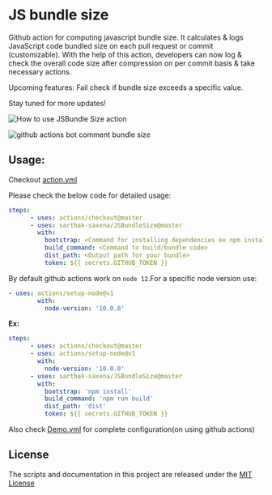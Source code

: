 # JS bundle size
Github action for computing javascript bundle size. It calculates  & logs JavaScript code bundled size on each pull request or commit (customizable).
With the help of this action, developers can now log & check the overall code size after compression on per commit basis & take necessary actions.

Upcoming features:
Fail check if bundle size exceeds a specific value.

Stay tuned for more updates!

![How to use JSBundle Size action](https://i.imgur.com/koKtvty.gif)

![github actions bot comment bundle size](https://i.imgur.com/GhElRd1.png)

## Usage:

Checkout [action.yml](./action.yml)

Please check the below code for detailed usage:
```yaml
steps:
      - uses: actions/checkout@master
      - uses: sarthak-saxena/JSBundleSize@master
        with:
          bootstrap: <Command for installing dependencies ex npm install>
          build_command: <Command to build/bundle code>
          dist_path: <Output path for your bundle>
          token: ${{ secrets.GITHUB_TOKEN }}

```

By default github actions work on `node 12`.For a specific node version use:

```yaml
- uses: actions/setup-node@v1
        with:
          node-version: '10.0.0'
```

**Ex:**
```yaml
steps:
      - uses: actions/checkout@master
      - uses: actions/setup-node@v1
        with:
          node-version: '10.0.0'
      - uses: sarthak-saxena/JSBundleSize@master
        with:
          bootstrap: 'npm install'
          build_command: 'npm run build'
          dist_path: 'dist'
          token: ${{ secrets.GITHUB_TOKEN }}

```

Also check [Demo.yml](./Demo.yml) for complete configuration(on using github actions)

## License
The scripts and documentation in this project are released under the [MIT License](./LICENSE)
